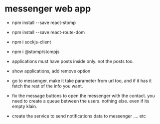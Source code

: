 # messenger web app

- npm install --save react-stomp
- npm install --save react-route-dom
- npm i sockjs-client
- npm i @stomp/stompjs


- applications must have posts inside only. not the posts too.

- show applications, add remove option

- go to messenger, make it take parameter from url too, and if it has it fetch the rest of the info you want.

- fix the message buttons to open the messenger with the contact. you need to create a queue between the users. nothing else.
even if its empty klain.

- create the service to send notifications data to messenger .... etc